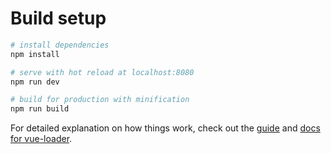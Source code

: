 # Build setup

``` bash
# install dependencies
npm install

# serve with hot reload at localhost:8080
npm run dev

# build for production with minification
npm run build
```

For detailed explanation on how things work, check out the [guide](http://vuejs-templates.github.io/webpack/) and [docs for vue-loader](http://vuejs.github.io/vue-loader).
